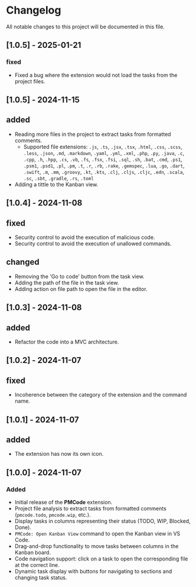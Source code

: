 # Changelog

All notable changes to this project will be documented in this file.

## [1.0.5] - 2025-01-21

### fixed
- Fixed a bug where the extension would not load the tasks from the project files.


## [1.0.5] - 2024-11-15
## added
- Reading more files in the project to extract tasks from formatted comments.
  - Supported file extensions: `.js`, `.ts`, `.jsx`, `.tsx`, `.html`, `.css`, `.scss`, `.less`, `.json`, `.md`, `.markdown`, `.yaml`, `.yml`, `.xml`, `.php`, `.py`, `.java`, `.c`, `.cpp`, `.h`, `.hpp`, `.cs`, `.vb`, `.fs`, `.fsx`, `.fsi`, `.sql`, `.sh`, `.bat`, `.cmd`, `.ps1`, `.psm1`, `.psd1`, `.pl`, `.pm`, `.t`, `.r`, `.rb`, `.rake`, `.gemspec`, `.lua`, `.go`, `.dart`, `.swift`, `.m`, `.mm`, `.groovy`, `.kt`, `.kts`, `.clj`, `.cljs`, `.cljc`, `.edn`, `.scala`, `.sc`, `.sbt`, `.gradle`, `.rs`, `.toml`
- Adding a tittle to the Kanban view.

## [1.0.4] - 2024-11-08
## fixed
- Security control to avoid the execution of malicious code.
- Security control to avoid the execution of unallowed commands.

## changed
- Removing the 'Go to code' button from the task view.
- Adding the path of the file in the task view.
- Adding action on file path to open the file in the editor.

## [1.0.3] - 2024-11-08
## added
- Refactor the code into a MVC architecture.

## [1.0.2] - 2024-11-07
## fixed
- Incoherence between the category of the extension and the command name.

## [1.0.1] - 2024-11-07
## added
- The extension has now its own icon.

## [1.0.0] - 2024-11-07
### Added
- Initial release of the **PMCode** extension.
- Project file analysis to extract tasks from formatted comments (`pmcode.todo`, `pmcode.wip`, etc.).
- Display tasks in columns representing their status (TODO, WIP, Blocked, Done).
- `PMCode: Open Kanban View` command to open the Kanban view in VS Code.
- Drag-and-drop functionality to move tasks between columns in the Kanban board.
- Code navigation support: click on a task to open the corresponding file at the correct line.
- Dynamic task display with buttons for navigating to sections and changing task status.
